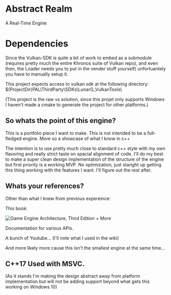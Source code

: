 # Abstract Realm
A Real-Time Engine

# Dependencies
Since the Vulkan-SDK is quite a bit of work to embed as a submodule (requires pretty much the entire Khronos suite of Vulkan repo), and even then, the Loader needs you to put in the vender stuff yourself) unfortuantely you have to manually setup it.

This project expects access to vulkan sdk at the following directory:
$(ProjectDir)PAL\ThirdParty\SDKs\LunarG_VulkanTools\

(This project is the raw vs solution, since this projet only supports Windows I haven't made a cmake to generate the project for other platforms.)


## So whats the point of this engine?

This is a portfolio piece I want to make. This is not intended to be a full-fledged engine. More so a showcase of what I know in c++

The intention is to use pretty much close to standard c++ style with my own flavoring and really strict taste on spacial alignment of code. I'll do my best to make a super clean design implementation of the structure of the engine but first priority is a working MVP. No optimization, just staright up getting this thing working with the features I want. I'll figure out the rest after.

## Whats your references?

Other than what I knew from previous expereince:

This book: 

![Game Engine Architecture, Third Edition](https://i.imgur.com/oMnHm74.png) + More

Documentation for various APIs.

A bunch of Youtube... (I'll note what I used in the wiki)

And more likely more cause this isn't the smallest engine at the same time...

## C++17 Used with MSVC. 

(As it stands I'm making the design abstract away from platform implementation but will not be adding support beyond what gets this working on Windows 10)
